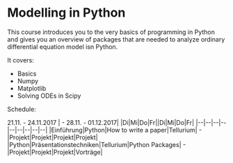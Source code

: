 # Modelling in Python
This course introduces you to the very basics of programming in Python and gives you an overview of packages that are needed to analyze ordinary differential equation model isn Python.

It covers:

- Basics
- Numpy
- Matplotlib
- Solving ODEs in Scipy


Schedule:    
<td colspan=4>  21.11. - 24.11.2017 | - <td colspan=4>  28.11. - 01.12.2017| 
|Di|Mi|Do|Fr||Di|Mi|Do|Fr|
|--|--|--|--|--|--|--|--|--|
|Einführung|Python|How to write a paper|Tellurium| - |Projekt|Projekt|Projekt|Projekt|
|Python|Präsentationstechniken|Tellurium|Python Packages| - |Projekt|Projekt|Projekt|Vorträge|




